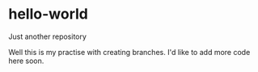# hello-world
Just another repository

Well this is my practise with creating branches.
I'd like to add more code here soon.
